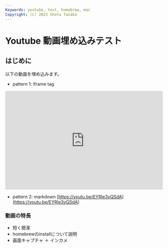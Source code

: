 ```yaml
---
Keywords: youtube, test, homebrew, mac
Copyright: (C) 2023 Shota Tanaka
---
```


# Youtube 動画埋め込みテスト

## はじめに
以下の動画を埋め込みます。

- pattern 1: iframe tag
<iframe width="100%" height="315" src="https://www.youtube.com/embed/EYRle3yQSdA" title="YouTube video player" frameborder="0" allow="accelerometer; autoplay; clipboard-write; encrypted-media; gyroscope; picture-in-picture; web-share" allowfullscreen></iframe>

- pattern 2: markdown
[https://youtu.be/EYRle3yQSdA](https://youtu.be/EYRle3yQSdA)

### 動画の特長
- 短く簡潔
- homebrewのinstallについて説明
- 画面キャプチャ ＋ インカメ
